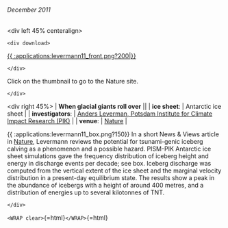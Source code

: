 ###### December 2011

\<div left 45% centeralign\>

```{=html}
<div download>
```
[{{
:applications:levermann11\_front.png?200\|}}](http://www.nature.com/nature/journal/v472/n7341/full/472043a.html)

```{=html}
</div>
```
Click on the thumbnail to go to the Nature site.

```{=html}
</div>
```
\<div right 45%\> \| **When glacial giants roll over** \|\| \|
**ice sheet**: \| Antarctic ice sheet \| \| **investigators**:
\| [Anders Leverman, Potsdam Institute for Climate Impact Research
(PIK)](http://www.pik-potsdam.de/~anders/) \| \|
**venue**: \| [Nature](http://www.nature.com/nature/) \|

{{ :applications:levermann11\_box.png?150}} In a short News & Views
article in [Nature](http://www.nature.com/nature/), Levermann
reviews the potential for tsunami-genic iceberg calving as a phenomenon
and a possible hazard. PISM-PIK Antarctic ice sheet simulations gave the
frequency distribution of iceberg height and energy in discharge events
per decade; see box. Iceberg discharge was computed from the vertical
extent of the ice sheet and the marginal velocity distribution in a
present-day equilibrium state. The results show a peak in the abundance
of icebergs with a height of around 400 metres, and a distribution of
energies up to several kilotonnes of TNT.

```{=html}
</div>
```
`<WRAP clear>`{=html}`</WRAP>`{=html}
